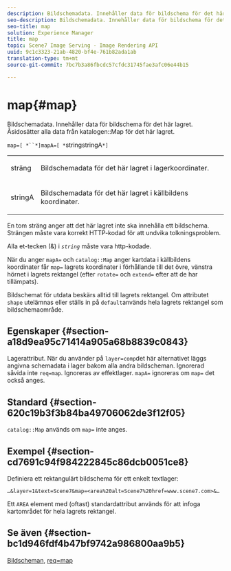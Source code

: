 ```yaml
---
description: Bildschemadata. Innehåller data för bildschema för det här lagret. Åsidosätter alla data från katalogkartan för det här lagret.
seo-description: Bildschemadata. Innehåller data för bildschema för det här lagret. Åsidosätter alla data från katalogkartan för det här lagret.
seo-title: map
solution: Experience Manager
title: map
topic: Scene7 Image Serving - Image Rendering API
uuid: 9c1c3323-21ab-4820-bf4e-761b82ada1ab
translation-type: tm+mt
source-git-commit: 7bc7b3a86fbcdc57cfdc31745fae3afc06e44b15

---
```



# map{#map}

Bildschemadata. Innehåller data för bildschema för det här lagret. Åsidosätter alla data från katalogen::Map för det här lagret.

`map=[ *``*]mapA=[ *`stringstringA`*]`

<table id="simpletable_2E32B25D5F6246A18A8AF817903877ED"> 
 <tr class="strow"> 
  <td class="stentry"> <p><span class="codeph"> <span class="varname"> sträng</span></span> </p></td> 
  <td class="stentry"> <p>Bildschemadata för det här lagret i lagerkoordinater. </p></td> 
 </tr> 
 <tr class="strow"> 
  <td class="stentry"> <p><span class="codeph"> <span class="varname"> stringA</span></span> </p></td> 
  <td class="stentry"> <p>Bildschemadata för det här lagret i källbildens koordinater. </p></td> 
 </tr> 
</table>

En tom sträng anger att det här lagret inte ska innehålla ett bildschema. Strängen måste vara korrekt HTTP-kodad för att undvika tolkningsproblem.

Alla et-tecken (&amp;) i *`string`* måste vara http-kodade.

När du anger `mapA=` och `catalog::Map` anger kartdata i källbildens koordinater får `map=` lagrets koordinater i förhållande till det övre, vänstra hörnet i lagrets rektangel (efter `rotate=` och `extend=` efter att de har tillämpats).

Bildschemat för utdata beskärs alltid till lagrets rektangel. Om attributet `shape` utelämnas eller ställs in på `default`används hela lagrets rektangel som bildschemaområde.

## Egenskaper {#section-a18d9ea95c71414a905a68b8839c0843}

Lagerattribut. När du använder på `layer=comp`det här alternativet läggs angivna schemadata i lager bakom alla andra bildscheman. Ignorerad såvida inte `req=map`. Ignoreras av effektlager. `mapA=` ignoreras om `map=` det också anges.

## Standard {#section-620c19b3f3b84ba49706062de3f12f05}

`catalog::Map` används om `map=` inte anges.

## Exempel {#section-cd7691c94f984222845c86dcb0051ce8}

Definiera ett rektangulärt bildschema för ett enkelt textlager:

`…&layer=1&text=Scene7&map=<area%20alt=Scene7%20href=www.scene7.com>&…`

Ett `AREA` element med (oftast) standardattribut används för att infoga kartområdet för hela lagrets rektangel.

## Se även {#section-bc1d946fdf4b47bf9742a986800aa9b5}

[Bildscheman](../../../../../is-api/http-ref/image-serving-api-ref/c-http-protocol-reference/c-syntax-and-features/r-image-maps.md#reference-ff7d1bac2a064104b0c508a81316fdab), [req=map](../../../../../is-api/http-ref/image-serving-api-ref/c-http-protocol-reference/c-command-reference/r-req/r-req.md#reference-907cdb4a97034db7ad94695f25552e76)
